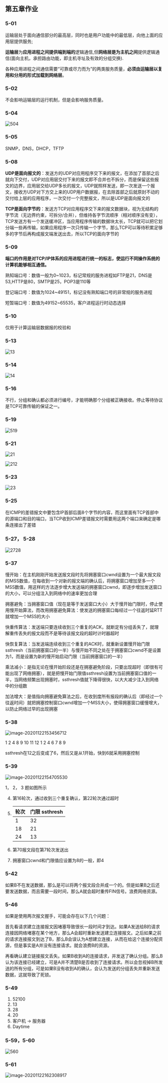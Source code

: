 ## 第五章作业



### 5-01

运输层处于面向通信部分的最高层，同时也是用户功能中的最低层，向他上面的应用层提供服务; 

  **运输层**为**应用进程之间提供端到端的**逻辑通信,但**网络层是为主机之间**提供逻辑通信(面向主机，承担路由功能，即主机寻址及有效的分组交换). 

  各种应用进程之间通信需要“可靠或尽力而为”的两类服务质量，**必须由运输层以复用和分用的形式加载到网络层**。



### 5-02

不会影响运输层的运行机制，但是会影响服务质量。

### 5-04

![504](assets/%E7%AC%AC%E4%BA%94%E7%AB%A0%E4%BD%9C%E4%B8%9A/504.png)

### 5-05

SNMP，DNS，DHCP，TFTP

### 5-08

**UDP是面向报文的**：发送方的UDP对应用程序交下来的报文，在添加了首部之后就向下交付，UDP对应用层交付下来的报文即不合并也不拆分，而是保留这些报文的边界，应用层交给UDP多长的报文，UDP就照样发送，即一次发送一个报文，接收方UDP对下方交上来的UDP用户数据报，在去除首部之后就原封不动的交付给上层的应用程序，一次交付一个完整报文，所以是UDP是面向报文的

**TCP是面向字节的**：发送方TCP对应用程序交下来的报文数据块，视为无结构的字节流（无边界约束，可拆分/合并），但维持各字节流顺序（相对顺序没有变），TCP发送方有一个发送缓冲区，当应用程序传输的数据块太长，TCP就可以把它划分端一些再传输，如果应用程序一次只传输一个字节，那么TCP可以等待积累足够多的字节后再构成报文端发送出去，所以TCP的面向字节的

### 5-09

**端口的作用是对TCP/IP体系的应用进程进行统一的标志，使运行不同操作系统的计算机能够相互通信。**

熟知端口号：数值一般为0~1023，标记常规的服务进程如FTP是21，DNS是53,HTTP是80，SMTP是25，POP3是110等

登记端口号：数值为1024~49151，标记没有熟知端口号的非常规的服务进程

短暂端口号：数值为49152~65535，客户进程运行时动态选择

### 5-10

仅用于计算运输层数据报的校验和

### 5-13

![13](assets/%E7%AC%AC%E4%BA%94%E7%AB%A0%E4%BD%9C%E4%B8%9A/13.jpg)



### 5-14

![14](assets/%E7%AC%AC%E4%BA%94%E7%AB%A0%E4%BD%9C%E4%B8%9A/14.jpg)



### 5-16

不行，分组和确认都必须进行编号，才能明确那个分组被正确接收。停止等待协议是TCP可靠传输的保证之一。

### 5-19

![519](assets/%E7%AC%AC%E4%BA%94%E7%AB%A0%E4%BD%9C%E4%B8%9A/519.jpg)



### 5-21

![21](assets/%E7%AC%AC%E4%BA%94%E7%AB%A0%E4%BD%9C%E4%B8%9A/21.jpg)

![212](assets/%E7%AC%AC%E4%BA%94%E7%AB%A0%E4%BD%9C%E4%B8%9A/212.jpg)

### 5-23

![23](assets/%E7%AC%AC%E4%BA%94%E7%AB%A0%E4%BD%9C%E4%B8%9A/23.jpg)



### 5-25

在ICMP的差错报文中要包含IP首部后面8个字节的内容，而这里面有TCP首部中的源端口和目的端口，当TCP收到ICMP差错报文时需要用这两个端口来确定是哪条连接出了差错



### 5-27， 5-28

![2728](assets/%E7%AC%AC%E4%BA%94%E7%AB%A0%E4%BD%9C%E4%B8%9A/2728.jpg)



### 5-37

慢开始：在主机刚刚开始发送报文段时先将拥塞窗口cwnd设置为一个最大报文段的MSS数值，在每收到一个对新的报文端的确认后，将拥塞窗口增加至多一个MSS数值，用这样的方法逐步增大发送端的拥塞窗口cwnd，即逐步增加发送窗口的大小，可以分组注入到网络中的速率更加合理

拥塞避免：当拥塞窗口值（现在是等于发送窗口大小）大于慢开始门限时，停止使用慢开始算法，而改用拥塞避免算法：使发送的拥塞窗口每经过一个往返时延RTT就增加一个MSS的大小

快重传算法：发送端只要连续收到三个重复的ACK，就断定有分组丢失了，就理解重传丢失的报文段而不是等待该报文段的超时计时器超时

快恢复算法：当发送端连续收到三个重复的ACK时，就重新设置慢开始门限ssthresh（当前拥塞窗口的一半）与慢开始不同之处在于拥塞窗口cwnd不是设置为1，而是设置为新的慢开始启动门限（当前拥塞窗口的一半）

乘法减小：是指无论在慢开始阶段还是在拥塞避免阶段，只要出现超时（即很有可能出现了网络拥塞），就是把慢开始门限值ssthresh设置为当前拥塞窗口值的一半，当网络频繁出现拥塞时，ssthresh值就下降得很快，以大大减少注入到网络中的分组数

加法增大：是值指向拥塞避免算法之后，在收到度所有报段的确认后（即经过一个往返时间）就把拥塞控制窗口cwnd增加一个MSS大小，使得拥塞窗口缓慢增大，以防止网络过早的出现拥塞

### 5-38

![image-20201122153456712](assets/%E7%AC%AC%E4%BA%94%E7%AB%A0%E4%BD%9C%E4%B8%9A/image-20201122153456712.png)

1 2 4 8 9 10 11 12 1 2 4 6 7 8 9

ssthresh在12之后变成了6，然后又是从1开始，快到6就采用拥塞控制

### 5-39

![image-20201122154705530](assets/%E7%AC%AC%E4%BA%94%E7%AB%A0%E4%BD%9C%E4%B8%9A/image-20201122154705530.png)



1， 2， 3 题如图所示

4. 第16轮次，通过收到三个重复确认，第22轮次通过超时

5. | 轮次 | 门限 ssthresh |
   | ---- | ------------- |
   | 1    | 32            |
   | 18   | 21            |
   | 24   | 13            |

6. 第70报文段在第7轮次发送出

7. 拥塞窗口cwnd和门限值应设置为8的一般，即4

### 5-42

如果B不在发送数据，那么是可以将两个报文段合并成一个的。但是如果B之后还要发送数据，而且需要一段时间，那么A就会超时重传FIN信号。浪费网络资源。

### 5-46

如果是使用两次报文握手，可能会存在以下几个问题：

首先看请求建立连接报文因堵塞导致很长一段时间才到达。如果A发送给B的请求连接因网络堵塞在某个地方，那么A会超时重新发送建立连接报文。之后如果之前的请求连接报文到达了B，那么B会误认为A想建立连接，从而在给这个连接分配资源，但是事实是A并没有连接请求。就会浪费B的资源。

再看确认建立链接报文丢失。如果B收到A的连接请求，并发送了确认分组。那么B认为该连接已经建立，可是A并不清楚B是否收到了连接请求。所以会忽视掉B所发送的所有分组，可是如果B没有收到A的确认，会认为发送的分组丢失并重新发送数据，这就导致了死锁。

### 5-49

1. 52100
2. 13
3. 28
4. 20
5. 客户机 -> 服务器
6. Daytime

### 5-59，5-60

![560](assets/%E7%AC%AC%E4%BA%94%E7%AB%A0%E4%BD%9C%E4%B8%9A/560.png)

### 5-61

![image-20201122162308917](assets/%E7%AC%AC%E4%BA%94%E7%AB%A0%E4%BD%9C%E4%B8%9A/image-20201122162308917.png)